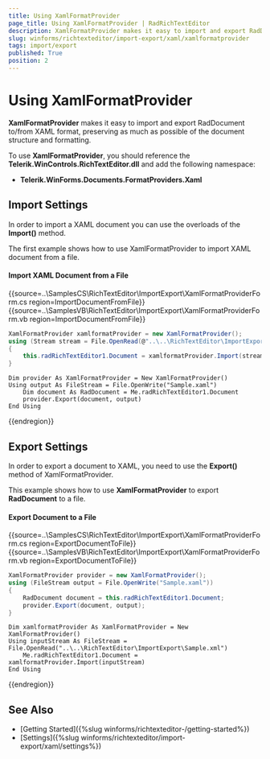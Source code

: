 ```yaml
---
title: Using XamlFormatProvider
page_title: Using XamlFormatProvider | RadRichTextEditor
description: XamlFormatProvider makes it easy to import and export RadDocument to/from XAML format, preserving as much as possible of the document structure and formatting. 
slug: winforms/richtexteditor/import-export/xaml/xamlformatprovider
tags: import/export
published: True
position: 2
---
```


# Using XamlFormatProvider

__XamlFormatProvider__ makes it easy to import and export RadDocument to/from XAML format, preserving as much as possible of the document structure and formatting. 

To use __XamlFormatProvider__, you should reference the **Telerik.WinControls.RichTextEditor.dll** and add the following namespace: 
	
* __Telerik.WinForms.Documents.FormatProviders.Xaml__

## Import Settings
In order to import a XAML document you can use the overloads of the __Import()__ method.

The first example shows how to use XamlFormatProvider to import XAML document from a file.

#### Import XAML Document from a File
{{source=..\SamplesCS\RichTextEditor\ImportExport\XamlFormatProviderForm.cs region=ImportDocumentFromFile}} 
{{source=..\SamplesVB\RichTextEditor\ImportExport\XamlFormatProviderForm.vb region=ImportDocumentFromFile}}
````C#
XamlFormatProvider xamlformatProvider = new XamlFormatProvider();
using (Stream stream = File.OpenRead(@"..\..\RichTextEditor\ImportExport\Sample.xml"))
{
    this.radRichTextEditor1.Document = xamlformatProvider.Import(stream);
}

````
````VB.NET
Dim provider As XamlFormatProvider = New XamlFormatProvider()
Using output As FileStream = File.OpenWrite("Sample.xaml")
    Dim document As RadDocument = Me.radRichTextEditor1.Document
    provider.Export(document, output)
End Using

````



{{endregion}}


## Export Settings
In order to export a document to XAML, you need to use the __Export()__ method of XamlFormatProvider. 

This example shows how to use __XamlFormatProvider__ to export __RadDocument__ to a file.

#### Export Document to a File
{{source=..\SamplesCS\RichTextEditor\ImportExport\XamlFormatProviderForm.cs region=ExportDocumentToFile}} 
{{source=..\SamplesVB\RichTextEditor\ImportExport\XamlFormatProviderForm.vb region=ExportDocumentToFile}}
````C#
XamlFormatProvider provider = new XamlFormatProvider();
using (FileStream output = File.OpenWrite("Sample.xaml"))
{
    RadDocument document = this.radRichTextEditor1.Document;
    provider.Export(document, output);
}

````
````VB.NET
Dim xamlformatProvider As XamlFormatProvider = New XamlFormatProvider()
Using inputStream As FileStream = File.OpenRead("..\..\RichTextEditor\ImportExport\Sample.xml")
    Me.radRichTextEditor1.Document = xamlformatProvider.Import(inputStream)
End Using

````



{{endregion}}

## See Also

 * [Getting Started]({%slug winforms/richtexteditor-/getting-started%})
 * [Settings]({%slug winforms/richtexteditor/import-export/xaml/settings%})